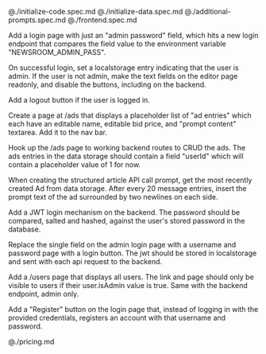 @./initialize-code.spec.md
@./initialize-data.spec.md
@./additional-prompts.spec.md
@./frontend.spec.md

Add a login page with just an "admin password" field, which hits a new login endpoint that compares the field value to the environment variable "NEWSROOM_ADMIN_PASS".

On successful login, set a localstorage entry indicating that the user is admin. If the user is not admin, make the text fields on the editor page readonly, and disable the buttons, including on the backend.

Add a logout button if the user is logged in.

Create a page at /ads that displays a placeholder list of "ad entries" which each have an editable name, editable bid price, and "prompt content" textarea. Add it to the nav bar.

Hook up the /ads page to working backend routes to CRUD the ads. The ads entries in the data storage should contain a field "userId" which will contain a placeholder value of 1 for now.

When creating the structured article API call prompt, get the most recently created Ad from data storage. After every 20 message entries, insert the prompt text of the ad surrounded by two newlines on each side.

Add a JWT login mechanism on the backend. The password should be compared, salted and hashed, against the user's stored password in the database.

Replace the single field on the admin login page with a username and password page with a login button. The jwt should be stored in localstorage and sent with each api request to the backend.

Add a /users page that displays all users. The link and page should only be visible to users if their user.isAdmin value is true. Same with the backend endpoint, admin only.

Add a "Register" button on the login page that, instead of logging in with the provided credentials, registers an account with that username and password.

@./pricing.md